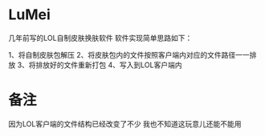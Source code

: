 # LuMei
几年前写的LOL自制皮肤换肤软件
软件实现简单思路如下：

1、将自制皮肤包解压
2、将皮肤包内的文件按照客户端内对应的文件路径一一排放
3、将排放好的文件重新打包
4、写入到LOL客户端内

# 备注
因为LOL客户端的文件结构已经改变了不少
我也不知道这玩意儿还能不能用